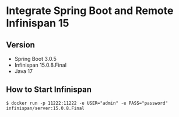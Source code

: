 # Integrate Spring Boot and Remote Infinispan 15

## Version
- Spring Boot 3.0.5
- Infinispan 15.0.8.Final
- Java 17

## How to Start Infinispan
```
$ docker run -p 11222:11222 -e USER="admin" -e PASS="password" infinispan/server:15.0.8.Final
```